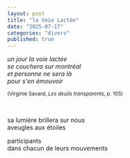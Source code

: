 ```yaml
---
layout: post
title: "la Voie Lactée"
date: "2025-07-17"
categories: "divers"
published: true
---
```


*un jour la voie lactée  
se couchera sur montréal  
et personne ne sera là  
pour s'en émouvoir*

<sup>(Virginie Savard, *Les deuils transparents*, p. 105)</sup>  

<br/>  

sa lumière brillera sur nous  
aveugles aux étoiles  

participants  
dans chacun de leurs mouvements  
